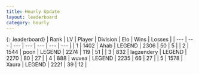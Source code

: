 ```yaml
---
title: Hourly Update
layout: leaderboard
category: hourly
---
```


{: .leaderboard}
| Rank | LV | Player | Division | Elo | Wins | Losses |
| --- | --- | --- | --- | --- | --- | --- |
| <span data-change="0">1</span> | 1402 | <span title="ID: 402846">Ahab</span> | LEGEND | <span data-change="0">2306</span> | <span data-change="0">50</span> | <span data-change="0">5</span> |
| <span data-change="0">2</span> | 1544 | <span title="ID: 540690">poon</span> | LEGEND | <span data-change="-23">2274</span> | <span data-change="0">119</span> | <span data-change="2">51</span> |
| <span data-change="0">3</span> | 832 | <span title="ID: 628282">lagzendery</span> | LEGEND | <span data-change="0">2270</span> | <span data-change="0">80</span> | <span data-change="0">27</span> |
| <span data-change="0">4</span> | 888 | <span title="ID: 740957">wuvea</span> | LEGEND | <span data-change="0">2235</span> | <span data-change="0">66</span> | <span data-change="0">27</span> |
| <span data-change="15">5</span> | 1578 | <span title="ID: 200908">Xaura</span> | LEGEND | <span data-change="44">2221</span> | <span data-change="4">39</span> | <span data-change="0">12</span> |